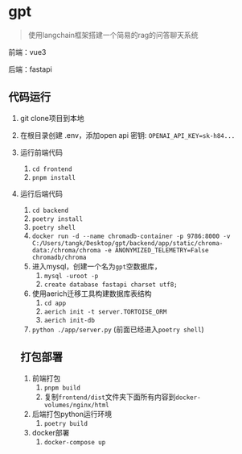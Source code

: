# gpt
> 使用langchain框架搭建一个简易的rag的问答聊天系统

前端：vue3

后端：fastapi

## 代码运行

1. git clone项目到本地

2. 在根目录创建 .env，添加open api 密钥: `OPENAI_API_KEY=sk-h84... ` 

3. 运行前端代码

   1. `cd frontend`   
   2. `pnpm install`

4. 运行后端代码

   1. `cd backend`
   2. `poetry install`
   3. `poetry shell`
   4. `docker run -d --name chromadb-container -p 9786:8000 -v C:/Users/tangk/Desktop/gpt/backend/app/static/chroma-data:/chroma/chroma -e ANONYMIZED_TELEMETRY=False chromadb/chroma`
   5. 进入mysql，创建一个名为`gpt`空数据库，
      1. `mysql -uroot -p`
      2. `create database fastapi charset utf8;`
   6. 使用aerich迁移工具构建数据库表结构
      1. `cd app`
      2. `aerich init -t server.TORTOISE_ORM`
      3. `aerich init-db`
   7. `python ./app/server.py` (前面已经进入`poetry shell`)

   ## 打包部署

   1. 前端打包
      1. `pnpm build`
      2. 复制`frontend/dist`文件夹下面所有内容到`docker-volumes/nginx/html`
   2. 后端打包python运行环境
      1. `poetry build`
   3. docker部署
      1. `docker-compose up`